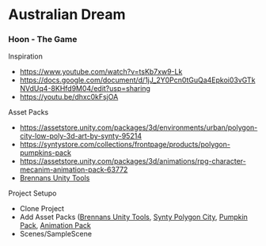 # Australian Dream
### Hoon - The Game

Inspiration
 - https://www.youtube.com/watch?v=tsKb7xw9-Lk
 - https://docs.google.com/document/d/1jJ_2Y0Pcn0tGuQa4Epkoi03vGTkNVdUq4-8KHfd9M04/edit?usp=sharing
 - https://youtu.be/dhxc0kFsjOA
 
 
Asset Packs
 - https://assetstore.unity.com/packages/3d/environments/urban/polygon-city-low-poly-3d-art-by-synty-95214
 - https://syntystore.com/collections/frontpage/products/polygon-pumpkins-pack
 - https://assetstore.unity.com/packages/3d/animations/rpg-character-mecanim-animation-pack-63772
 - [Brennans Unity Tools](https://github.com/bh679/Unity-Tools)
 
 
Project Setupo
 - Clone Project
 - Add Asset Packs ([Brennans Unity Tools](https://github.com/bh679/Unity-Tools), [Synty Polygon City](https://assetstore.unity.com/packages/3d/environments/urban/polygon-city-low-poly-3d-art-by-synty-95214), [Pumpkin Pack](https://syntystore.com/collections/frontpage/products/polygon-pumpkins-pack), [Animation Pack](https://assetstore.unity.com/packages/3d/animations/rpg-character-mecanim-animation-pack-63772)
 - Scenes/SampleScene
